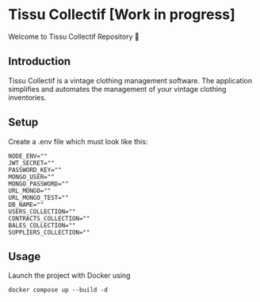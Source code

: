 # Tissu Collectif [Work in progress]

Welcome to Tissu Collectif Repository 🚀

## Introduction

Tissu Collectif is a vintage clothing management software. The application simplifies and automates the management of your vintage clothing inventories.

## Setup

Create a .env file which must look like this:

```
NODE_ENV=""
JWT_SECRET=""
PASSWORD_KEY=""
MONGO_USER=""
MONGO_PASSWORD=""
URL_MONGO=""
URL_MONGO_TEST=""
DB_NAME=""
USERS_COLLECTION=""
CONTRACTS_COLLECTION=""
BALES_COLLECTION=""
SUPPLIERS_COLLECTION=""
```

## Usage

Launch the project with Docker using

```
docker compose up --build -d
```
